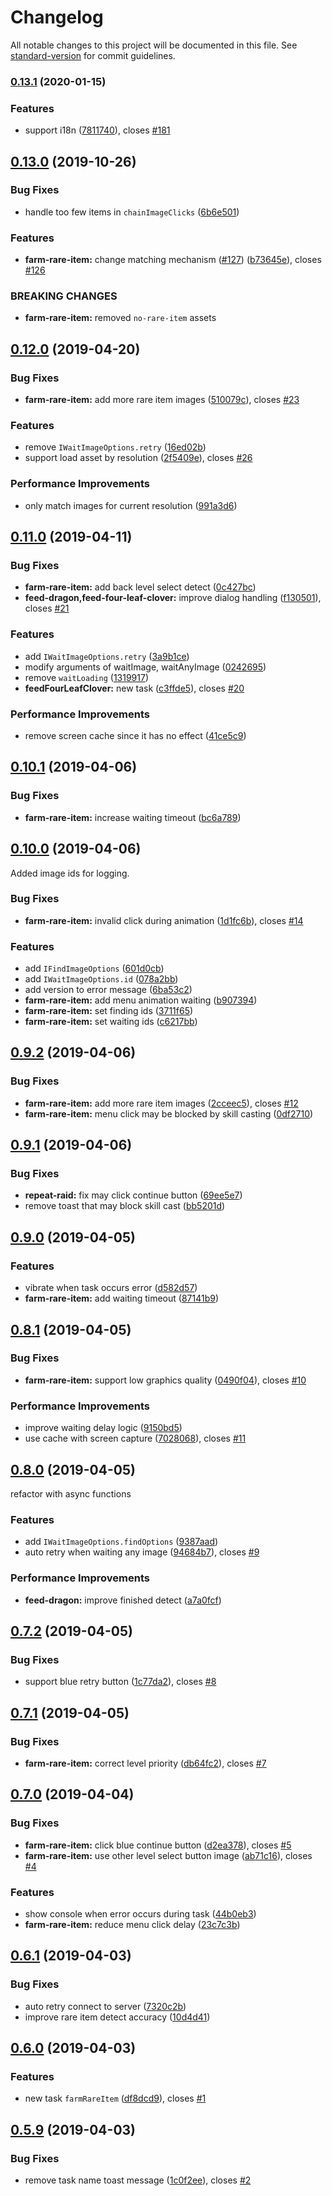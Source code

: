 # Changelog

All notable changes to this project will be documented in this file. See [standard-version](https://github.com/conventional-changelog/standard-version) for commit guidelines.

### [0.13.1](https://github.com/NateScarlet/auto-dragalia/compare/v0.13.0...v0.13.1) (2020-01-15)

### Features

- support i18n ([7811740](https://github.com/NateScarlet/auto-dragalia/commit/781174085c6535dc0437d2ffc2792f2c4cc1a73e)), closes [#181](https://github.com/NateScarlet/auto-dragalia/issues/181)

## [0.13.0](https://github.com/NateScarlet/auto-dragalia/compare/v0.12.0...v0.13.0) (2019-10-26)

### Bug Fixes

- handle too few items in `chainImageClicks` ([6b6e501](https://github.com/NateScarlet/auto-dragalia/commit/6b6e501))

### Features

- **farm-rare-item:** change matching mechanism ([#127](https://github.com/NateScarlet/auto-dragalia/issues/127)) ([b73645e](https://github.com/NateScarlet/auto-dragalia/commit/b73645e)), closes [#126](https://github.com/NateScarlet/auto-dragalia/issues/126)

### BREAKING CHANGES

- **farm-rare-item:** removed `no-rare-item` assets

## [0.12.0](https://github.com/NateScarlet/auto-dragalia/compare/v0.11.0...v0.12.0) (2019-04-20)

### Bug Fixes

- **farm-rare-item:** add more rare item images ([510079c](https://github.com/NateScarlet/auto-dragalia/commit/510079c)), closes [#23](https://github.com/NateScarlet/auto-dragalia/issues/23)

### Features

- remove `IWaitImageOptions.retry` ([16ed02b](https://github.com/NateScarlet/auto-dragalia/commit/16ed02b))
- support load asset by resolution ([2f5409e](https://github.com/NateScarlet/auto-dragalia/commit/2f5409e)), closes [#26](https://github.com/NateScarlet/auto-dragalia/issues/26)

### Performance Improvements

- only match images for current resolution ([991a3d6](https://github.com/NateScarlet/auto-dragalia/commit/991a3d6))

## [0.11.0](https://github.com/NateScarlet/auto-dragalia/compare/v0.10.1...v0.11.0) (2019-04-11)

### Bug Fixes

- **farm-rare-item:** add back level select detect ([0c427bc](https://github.com/NateScarlet/auto-dragalia/commit/0c427bc))
- **feed-dragon,feed-four-leaf-clover:** improve dialog handling ([f130501](https://github.com/NateScarlet/auto-dragalia/commit/f130501)), closes [#21](https://github.com/NateScarlet/auto-dragalia/issues/21)

### Features

- add `IWaitImageOptions.retry` ([3a9b1ce](https://github.com/NateScarlet/auto-dragalia/commit/3a9b1ce))
- modify arguments of waitImage, waitAnyImage ([0242695](https://github.com/NateScarlet/auto-dragalia/commit/0242695))
- remove `waitLoading` ([1319917](https://github.com/NateScarlet/auto-dragalia/commit/1319917))
- **feedFourLeafClover:** new task ([c3ffde5](https://github.com/NateScarlet/auto-dragalia/commit/c3ffde5)), closes [#20](https://github.com/NateScarlet/auto-dragalia/issues/20)

### Performance Improvements

- remove screen cache since it has no effect ([41ce5c9](https://github.com/NateScarlet/auto-dragalia/commit/41ce5c9))

## [0.10.1](https://github.com/NateScarlet/auto-dragalia/compare/v0.10.0...v0.10.1) (2019-04-06)

### Bug Fixes

- **farm-rare-item:** increase waiting timeout ([bc6a789](https://github.com/NateScarlet/auto-dragalia/commit/bc6a789))

## [0.10.0](https://github.com/NateScarlet/auto-dragalia/compare/v0.9.2...v0.10.0) (2019-04-06)

Added image ids for logging.

### Bug Fixes

- **farm-rare-item:** invalid click during animation ([1d1fc6b](https://github.com/NateScarlet/auto-dragalia/commit/1d1fc6b)), closes [#14](https://github.com/NateScarlet/auto-dragalia/issues/14)

### Features

- add `IFindImageOptions` ([601d0cb](https://github.com/NateScarlet/auto-dragalia/commit/601d0cb))
- add `IWaitImageOptions.id` ([078a2bb](https://github.com/NateScarlet/auto-dragalia/commit/078a2bb))
- add version to error message ([6ba53c2](https://github.com/NateScarlet/auto-dragalia/commit/6ba53c2))
- **farm-rare-item:** add menu animation waiting ([b907394](https://github.com/NateScarlet/auto-dragalia/commit/b907394))
- **farm-rare-item:** set finding ids ([3711f65](https://github.com/NateScarlet/auto-dragalia/commit/3711f65))
- **farm-rare-item:** set waiting ids ([c6217bb](https://github.com/NateScarlet/auto-dragalia/commit/c6217bb))

## [0.9.2](https://github.com/NateScarlet/auto-dragalia/compare/v0.9.1...v0.9.2) (2019-04-06)

### Bug Fixes

- **farm-rare-item:** add more rare item images ([2cceec5](https://github.com/NateScarlet/auto-dragalia/commit/2cceec5)), closes [#12](https://github.com/NateScarlet/auto-dragalia/issues/12)
- **farm-rare-item:** menu click may be blocked by skill casting ([0df2710](https://github.com/NateScarlet/auto-dragalia/commit/0df2710))

## [0.9.1](https://github.com/NateScarlet/auto-dragalia/compare/v0.9.0...v0.9.1) (2019-04-06)

### Bug Fixes

- **repeat-raid:** fix may click continue button ([69ee5e7](https://github.com/NateScarlet/auto-dragalia/commit/69ee5e7))
- remove toast that may block skill cast ([bb5201d](https://github.com/NateScarlet/auto-dragalia/commit/bb5201d))

## [0.9.0](https://github.com/NateScarlet/auto-dragalia/compare/v0.8.1...v0.9.0) (2019-04-05)

### Features

- vibrate when task occurs error ([d582d57](https://github.com/NateScarlet/auto-dragalia/commit/d582d57))
- **farm-rare-item:** add waiting timeout ([87141b9](https://github.com/NateScarlet/auto-dragalia/commit/87141b9))

## [0.8.1](https://github.com/NateScarlet/auto-dragalia/compare/v0.8.0...v0.8.1) (2019-04-05)

### Bug Fixes

- **farm-rare-item:** support low graphics quality ([0490f04](https://github.com/NateScarlet/auto-dragalia/commit/0490f04)), closes [#10](https://github.com/NateScarlet/auto-dragalia/issues/10)

### Performance Improvements

- improve waiting delay logic ([9150bd5](https://github.com/NateScarlet/auto-dragalia/commit/9150bd5))
- use cache with screen capture ([7028068](https://github.com/NateScarlet/auto-dragalia/commit/7028068)), closes [#11](https://github.com/NateScarlet/auto-dragalia/issues/11)

## [0.8.0](https://github.com/NateScarlet/auto-dragalia/compare/v0.7.2...v0.8.0) (2019-04-05)

refactor with async functions

### Features

- add `IWaitImageOptions.findOptions` ([9387aad](https://github.com/NateScarlet/auto-dragalia/commit/9387aad))
- auto retry when waiting any image ([94684b7](https://github.com/NateScarlet/auto-dragalia/commit/94684b7)), closes [#9](https://github.com/NateScarlet/auto-dragalia/issues/9)

### Performance Improvements

- **feed-dragon:** improve finished detect ([a7a0fcf](https://github.com/NateScarlet/auto-dragalia/commit/a7a0fcf))

## [0.7.2](https://github.com/NateScarlet/auto-dragalia/compare/v0.7.1...v0.7.2) (2019-04-05)

### Bug Fixes

- support blue retry button ([1c77da2](https://github.com/NateScarlet/auto-dragalia/commit/1c77da2)), closes [#8](https://github.com/NateScarlet/auto-dragalia/issues/8)

## [0.7.1](https://github.com/NateScarlet/auto-dragalia/compare/v0.7.0...v0.7.1) (2019-04-05)

### Bug Fixes

- **farm-rare-item:** correct level priority ([db64fc2](https://github.com/NateScarlet/auto-dragalia/commit/db64fc2)), closes [#7](https://github.com/NateScarlet/auto-dragalia/issues/7)

## [0.7.0](https://github.com/NateScarlet/auto-dragalia/compare/v0.6.1...v0.7.0) (2019-04-04)

### Bug Fixes

- **farm-rare-item:** click blue continue button ([d2ea378](https://github.com/NateScarlet/auto-dragalia/commit/d2ea378)), closes [#5](https://github.com/NateScarlet/auto-dragalia/issues/5)
- **farm-rare-item:** use other level select button image ([ab71c16](https://github.com/NateScarlet/auto-dragalia/commit/ab71c16)), closes [#4](https://github.com/NateScarlet/auto-dragalia/issues/4)

### Features

- show console when error occurs during task ([44b0eb3](https://github.com/NateScarlet/auto-dragalia/commit/44b0eb3))
- **farm-rare-item:** reduce menu click delay ([23c7c3b](https://github.com/NateScarlet/auto-dragalia/commit/23c7c3b))

## [0.6.1](https://github.com/NateScarlet/auto-dragalia/compare/v0.6.0...v0.6.1) (2019-04-03)

### Bug Fixes

- auto retry connect to server ([7320c2b](https://github.com/NateScarlet/auto-dragalia/commit/7320c2b))
- improve rare item detect accuracy ([10d4d41](https://github.com/NateScarlet/auto-dragalia/commit/10d4d41))

## [0.6.0](https://github.com/NateScarlet/auto-dragalia/compare/v0.5.9...v0.6.0) (2019-04-03)

### Features

- new task `farmRareItem` ([df8dcd9](https://github.com/NateScarlet/auto-dragalia/commit/df8dcd9)), closes [#1](https://github.com/NateScarlet/auto-dragalia/issues/1)

## [0.5.9](https://github.com/NateScarlet/auto-dragalia/compare/0.5.8...0.5.9) (2019-04-03)

### Bug Fixes

- remove task name toast message ([1c0f2ee](https://github.com/NateScarlet/auto-dragalia/commit/1c0f2ee)), closes [#2](https://github.com/NateScarlet/auto-dragalia/issues/2)
